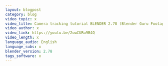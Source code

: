 ```yaml
---
layout: blogpost
category: blog
video_topic: x
video_title: Camera tracking tutorial BLENDER 2.78 (Blender Guru Footage) [HD]
video_author: x
video_link: https://youtu.be/2uwCURu9B4Q
video_length: x
language_audio: English
language_subs: x
blender_version: 2.78
tags_software: x
---
```

